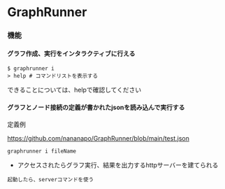 # GraphRunner

### 機能

#### グラフ作成、実行をインタラクティブに行える

```
$ graphrunner i
> help # コマンドリストを表示する
```

できることについては、helpで確認してください

#### グラフとノード接続の定義が書かれたjsonを読み込んで実行する

定義例

https://github.com/nananapo/GraphRunner/blob/main/test.json

```
graphrunner i fileName
```

* アクセスされたらグラフ実行、結果を出力するhttpサーバーを建てられる

```
起動したら、serverコマンドを使う
```

